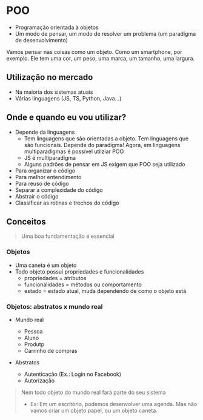 # POO

- Programação orientada à objetos
- Um modo de pensar, um modo de resolver um problema (um paradigma de desenvolvimento)

Vamos pensar nas coisas como um objeto. Como um smartphone, por exemplo. Ele tem uma cor, um peso, uma marca, um tamanho, uma largura.

## Utilização no mercado
- Na maioria dos sistemas atuais
- Várias linguagens (JS, TS, Python, Java...)

## Onde e quando eu vou utilizar?
- Depende da linguagens
  - Tem linguagens que são orientadas a objeto. Tem linguagens que são funcionais. Depende do paradigma! Agora, em linguagens multiparadigmas é possível utilziar POO
  - JS é multiparadigma
  - Alguns padrões de pensar em JS exigem que POO seja utilizado
- Para organizar o código
- Para melhor entendimento
- Para reuso de código
- Separar a complexidade do código
- Abstrair o código
- Classificar as rotinas e trechos do código

## Conceitos

> Uma boa fundamentação é essencial

### Objetos
- Uma caneta é um objeto
- Todo objeto possui propriedades e funcionalidades
  - propriedades = atributos
  - funcionalidades = métodos ou comportamento
  - estado = estado atual, muda dependendo de como o objeto está

### Objetos: abstratos x mundo real
- Mundo real
  - Pessoa
  - Aluno
  - Produtp
  - Carrinho de compras

- Abstratos
  - Autenticação (Ex.: Login no Facebook)
  - Autorização

> Nem todo objeto do mundo real fará parte do seu sistema
> - Ex: Em um escritório, podemos desenvolver uma agenda. Mas não vamos criar um objeto papel, ou um objeto caneta.
